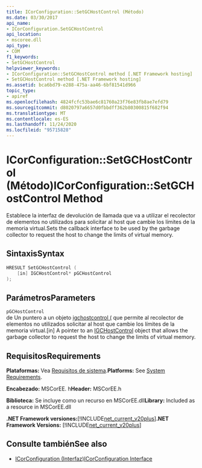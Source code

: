```yaml
---
title: ICorConfiguration::SetGCHostControl (Método)
ms.date: 03/30/2017
api_name:
- ICorConfiguration.SetGCHostControl
api_location:
- mscoree.dll
api_type:
- COM
f1_keywords:
- SetGCHostControl
helpviewer_keywords:
- ICorConfiguration::SetGCHostControl method [.NET Framework hosting]
- SetGCHostControl method [.NET Framework hosting]
ms.assetid: bca6bd79-e288-475a-aa46-6bf81541d966
topic_type:
- apiref
ms.openlocfilehash: 4824fcfc53bae6c81760a23f76e83fb8ae7efd79
ms.sourcegitcommit: d8020797a6657d0fbbdff362b80300815f682f94
ms.translationtype: MT
ms.contentlocale: es-ES
ms.lasthandoff: 11/24/2020
ms.locfileid: "95715828"
---
```

# <a name="icorconfigurationsetgchostcontrol-method"></a><span data-ttu-id="04e37-102">ICorConfiguration::SetGCHostControl (Método)</span><span class="sxs-lookup"><span data-stu-id="04e37-102">ICorConfiguration::SetGCHostControl Method</span></span>

<span data-ttu-id="04e37-103">Establece la interfaz de devolución de llamada que va a utilizar el recolector de elementos no utilizados para solicitar al host que cambie los límites de la memoria virtual.</span><span class="sxs-lookup"><span data-stu-id="04e37-103">Sets the callback interface to be used by the garbage collector to request the host to change the limits of virtual memory.</span></span>  
  
## <a name="syntax"></a><span data-ttu-id="04e37-104">Sintaxis</span><span class="sxs-lookup"><span data-stu-id="04e37-104">Syntax</span></span>  
  
```cpp  
HRESULT SetGCHostControl (  
    [in] IGCHostControl* pGCHostControl  
);  
```  
  
## <a name="parameters"></a><span data-ttu-id="04e37-105">Parámetros</span><span class="sxs-lookup"><span data-stu-id="04e37-105">Parameters</span></span>  

 `pGCHostControl`  
 <span data-ttu-id="04e37-106">de Un puntero a un objeto [igchostcontrol (](igchostcontrol-interface.md) que permite al recolector de elementos no utilizados solicitar al host que cambie los límites de la memoria virtual.</span><span class="sxs-lookup"><span data-stu-id="04e37-106">[in] A pointer to an [IGCHostControl](igchostcontrol-interface.md) object that allows the garbage collector to request the host to change the limits of virtual memory.</span></span>  
  
## <a name="requirements"></a><span data-ttu-id="04e37-107">Requisitos</span><span class="sxs-lookup"><span data-stu-id="04e37-107">Requirements</span></span>  

 <span data-ttu-id="04e37-108">**Plataformas:** Vea [Requisitos de sistema](../../get-started/system-requirements.md).</span><span class="sxs-lookup"><span data-stu-id="04e37-108">**Platforms:** See [System Requirements](../../get-started/system-requirements.md).</span></span>  
  
 <span data-ttu-id="04e37-109">**Encabezado:** MSCorEE. h</span><span class="sxs-lookup"><span data-stu-id="04e37-109">**Header:** MSCorEE.h</span></span>  
  
 <span data-ttu-id="04e37-110">**Biblioteca:** Se incluye como un recurso en MSCorEE.dll</span><span class="sxs-lookup"><span data-stu-id="04e37-110">**Library:** Included as a resource in MSCorEE.dll</span></span>  
  
 <span data-ttu-id="04e37-111">**.NET Framework versiones:**[!INCLUDE[net_current_v20plus](../../../../includes/net-current-v20plus-md.md)]</span><span class="sxs-lookup"><span data-stu-id="04e37-111">**.NET Framework Versions:** [!INCLUDE[net_current_v20plus](../../../../includes/net-current-v20plus-md.md)]</span></span>  
  
## <a name="see-also"></a><span data-ttu-id="04e37-112">Consulte también</span><span class="sxs-lookup"><span data-stu-id="04e37-112">See also</span></span>

- [<span data-ttu-id="04e37-113">ICorConfiguration (Interfaz)</span><span class="sxs-lookup"><span data-stu-id="04e37-113">ICorConfiguration Interface</span></span>](icorconfiguration-interface.md)
